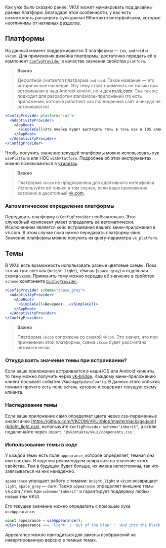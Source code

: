 Как уже было сказано ранее, VKUI может мимикровать под дизайны разных платформ. Благодаря этой особенности,
у вас есть возможность расширять функционал ВКонтакте интерфейсами, которые неотличимы от нативных разделов.

## Платформы
На данный момент поддерживаются 3 платформы — `ios`, `android` и `vkcom`. Для применения дизайна платформы, достаточно
передать её в компонент [`ConfigProvider`](#/ConfigProvider) в качестве значения свойства `platform`.

> **Важно**
>
> Дефолтной считается платформа `android`. Такое название — это историческое наследие. Эту тему стоит применять не только
> при встраивании в наш Android клиент, но и для [m.vk.com](https://m.vk.com). Она так же подходит для разработки
> standalone-приложений (то есть приложений, которые работают как полноценный сайт и никуда не встраиваются)

```jsx static
<ConfigProvider platform="ios">
  <AdaptivityProvider>
    <AppRoot>
      <SimpleCell>Эта ячейка будет выглядеть точь в точь как в iOS клиенте ВКонтакте</SimpleCell>
    </AppRoot>
  </AdaptivityProvider>
</ConfigProvider>
```

Чтобы получить значение текущей платформы можно использовать хук `usePlatform` или HOC `withPlatform`. Подробнее об
этих инструментах можно познакомиться в [утилитах](#/Utils).

> **Важно**
>
> Платформа `vkcom` не предназачена для адаптивного интерфейса. Используйте её только в том случае, если
> ваше приложение встроено в десктопный [vk.com](https://vk.com).

### Автоматическое определение платформы
Передавать платформу в `ConfigProvider` необязательно. Этот служебный компонент умеет определять её автоматически.
Исключением является кейс встраивания вашего мини-приложения в vk.com. В этом случае пока нужно передавать платформу явно.
Значение платформы можно получить из query-параметра `vk_platform`.

## Темы
В VKUI есть возможность использовать разные цветовые схемы. Пока что их три: светлая (`bright_light`), тёмная (`space_gray`) и отдельная схема `vkcom`.
Применить тему можно передав её значение в свойство `scheme` компонента [`ConfigProvider`](#/ConfigProvider).

```jsx static
<ConfigProvider scheme="space_gray">
  <AdaptivityProvider>
    <AppRoot>
      <SimpleCell>Вечереет...</SimpleCell>
    </AppRoot>
  </AdaptivityProvider>
</ConfigProvider>
```

> **Важно**
>
> Платформа `vkcom` сопряжена со схемой `vkcom`. Это значит, что при применении этой платформы, схема `vkcom` будет рассчитана
> автоматически.

### Откуда взять значение темы при встраивании?
Если ваше приложение встраивается в наши iOS или Android клиенты, то тему можно получить через [vk-bridge](https://www.npmjs.com/package/@vkontakte/vk-bridge).
Каждому мини-приложению клиент посылает событие `VKWebAppUpdateConfig`. В данных этого события помимо прочего есть поле `scheme`, которое и содержит текущую схему клиента.

### Наследование темы
Если ваше приложение само определяет цвета через css-переменные аналогично [https://github.com/VKCOM/VKUI/blob/master/package.json](bright_light.css), используйте `ConfigProvider scheme="inherit"`, а стили подключайте через `import '@vkontakte/vkui/components.css'`.

### Использование темы в коде
У каждой темы есть поле `appearance`, которое определяет, тёмная она или светлая. В коде мы рекомендуем опираться 
на значение этого свойства. Тем в будущем будет больше, их имена непостоянны, так что завязываться на них ненадежно.

`appearance` упрощает работу с темами: `bright_light` и `vkcom` возвращает `light`, `space_gray` — `dark`. 
Также `appearance` определяет внешние темы vk.com / mvk при `scheme="inherit"` и гарантирует поддержку любых новых тем VKUI. 

Его текущее значение можно определить с помошью хука `useAppearance`: 

```jsx static
const appearance = useAppearance();
<Div>{appearance === 'light' ? 'Out of the blue' : 'And into the black'}</Div>;
```

Appearance можно пригодиться для замены изображений на инвертированную версию в темных темах.

